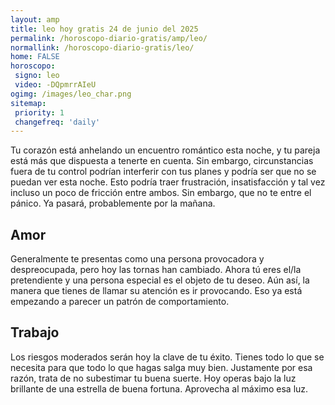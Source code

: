 ```yaml
---
layout: amp
title: leo hoy gratis 24 de junio del 2025 
permalink: /horoscopo-diario-gratis/amp/leo/
normallink: /horoscopo-diario-gratis/leo/
home: FALSE
horoscopo:
 signo: leo
 video: -DQpmrrAIeU
ogimg: /images/leo_char.png
sitemap:
 priority: 1
 changefreq: 'daily'
---
```



Tu corazón está anhelando un encuentro romántico esta noche, y tu pareja está más que dispuesta a tenerte en cuenta. Sin embargo, circunstancias fuera de tu control podrían interferir con tus planes y podría ser que no se puedan ver esta noche. Esto podría traer frustración, insatisfacción y tal vez incluso un poco de fricción entre ambos. Sin embargo, que no te entre el pánico. Ya pasará, probablemente por la mañana.

## Amor

Generalmente te presentas como una persona provocadora y despreocupada, pero hoy las tornas han cambiado. Ahora tú eres el/la pretendiente y una persona especial es el objeto de tu deseo. Aún así, la manera que tienes de llamar su atención es ir provocando. Eso ya está empezando a parecer un patrón de comportamiento.

## Trabajo

Los riesgos moderados serán hoy la clave de tu éxito. Tienes todo lo que se necesita para que todo lo que hagas salga muy bien. Justamente por esa razón, trata de no subestimar tu buena suerte. Hoy operas bajo la luz brillante de una estrella de buena fortuna. Aprovecha al máximo esa luz.